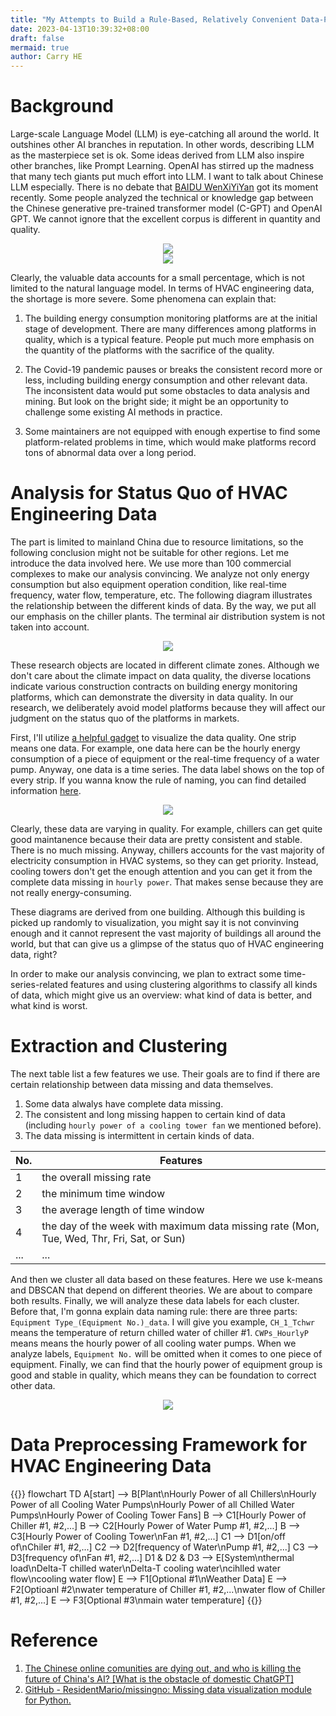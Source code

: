 ```yaml
---
title: "My Attempts to Build a Rule-Based, Relatively Convenient Data-Preprocessing Framework for HVAC Engineering Data"
date: 2023-04-13T10:39:32+08:00
draft: false
mermaid: true
author: Carry HE
---
```



# Background

Large-scale Language Model (LLM) is eye-catching all around the world. It outshines other AI branches in reputation. In other words, describing LLM as the masterpiece set is ok. Some ideas derived from LLM also inspire other branches, like Prompt Learning. OpenAI has stirred up the madness that many tech giants put much effort into LLM. I want to talk about Chinese LLM especially. There is no debate that [BAIDU WenXiYiYan](https://yiyan.baidu.com) got its moment recently. Some people analyzed the technical or knowledge gap between the Chinese generative pre-trained transformer model (C-GPT) and OpenAI GPT. We cannot ignore that the excellent corpus is different in quantity and quality.

<div align=center><img src="blog15-bg1Eng.png"></div>

<div align=center><img src="blog15-bg2Eng.png"></div>

Clearly, the valuable data accounts for a small percentage, which is not limited to the natural language model. In terms of HVAC engineering data, the shortage is more severe. Some phenomena can explain that:

1. The building energy consumption monitoring platforms are at the initial stage of development. There are many differences among platforms in quality, which is a typical feature. People put much more emphasis on the quantity of the platforms with the sacrifice of the quality.
  
2. The Covid-19 pandemic pauses or breaks the consistent record more or less, including building energy consumption and other relevant data. The inconsistent data would put some obstacles to data analysis and mining. But look on the bright side; it might be an opportunity to challenge some existing AI methods in practice.
  
3. Some maintainers are not equipped with enough expertise to find some platform-related problems in time, which would make platforms record tons of abnormal data over a long period.

# Analysis for Status Quo of HVAC Engineering Data

The part is limited to mainland China due to resource limitations, so the following conclusion might not be suitable for other regions. Let me introduce the data involved here. We use more than 100 commercial complexes to make our analysis convincing. We analyze not only energy consumption but also equipment operation condition, like real-time frequency, water flow, temperature, etc. The following diagram illustrates the relationship between the different kinds of data. By the way, we put all our emphasis on the chiller plants. The terminal air distribution system is not taken into account.

<div align=center><img src="blog15-system.jpg"></div>

These research objects are located in different climate zones. Although we don't care about the climate impact on data quality, the diverse locations indicate various construction contracts on building energy monitoring platforms, which can demonstrate the diversity in data quality. In our research, we deliberately avoid model platforms because they will affect our judgment on the status quo of the platforms in markets.

First, I'll utilize [a helpful gadget](https://github.com/ResidentMario/missingno) to visualize the data quality. One strip means one data. For example, one data here can be the hourly energy consumption of a piece of equipment or the real-time frequency of a water pump. Anyway, one data is a time series. The data label shows on the top of every strip. If you wanna know the rule of naming, you can find detailed information [here](https://www.sciencedirect.com/science/article/pii/S0378778822005436).

<div align=center><img src="blog15-missingno.jpg"></div>

Clearly, these data are varying in quality. For example, chillers can get quite good maintanence because their data are pretty consistent and stable. There is no much missing. Anyway, chillers accounts for the vast majority of electricity consumption in HVAC systems, so they can get priority. Instead, cooling towers don't get the enough attention and you can get it from the complete data missing in `hourly power`. That makes sense because they are not really energy-consuming.

These diagrams are derived from one building. Although this building is picked up randomly to visualization, you might say it is not convinving enough and it cannot represent the vast majority of buildings all around the world, but that can give us a glimpse of the status quo of HVAC engineering data, right?

In order to make our analysis convincing, we plan to extract some time-series-related features and using clustering algorithms to classify all kinds of data, which might give us an overview: what kind of data is better, and what kind is worst.

# Extraction and Clustering

The next table list a few features we use. Their goals are to find if there are certain relationship between data missing and data themselves. 
1. Some data alwalys have complete data missing. 
2. The consistent and long missing happen to certain kind of data (including `hourly power of a cooling tower fan` we mentioned before). 
3. The data missing is intermittent in certain kinds of data.

| No. | Features |
| --- | --- |
| 1   | the overall missing rate |
| 2   | the minimum time window |
| 3   | the average length of time window |
| 4   | the day of the week with maximum data missing rate (Mon, Tue, Wed, Thr, Fri, Sat, or Sun) |
| ... | ... |

And then we cluster all data based on these features. Here we use k-means and DBSCAN that depend on different theories. We are about to compare both results. Finally, we will analyze these data labels for each cluster. Before that, I'm gonna explain data naming rule: there are three parts: `Equipment Type_(Equipment No.)_data`. I will give you example, `CH_1_Tchwr` means the temperature of return chilled water of chiller #1. `CWPs_HourlyP` means means the hourly power of all cooling water pumps. When we analyze labels, `Equipment No.` will be omitted when it comes to one piece of equipment. Finally, we can find that the hourly power of equipment group is good and stable in quality, which means they can be foundation to correct other data.

<div align=center><img src="blog15-clusteringresult.jpg"></div>

# Data Preprocessing Framework for HVAC Engineering Data

{{<mermaid>}}
flowchart TD
    A[start] --> B[Plant\nHourly Power of all Chillers\nHourly Power of all Cooling Water Pumps\nHourly Power of all Chilled Water Pumps\nHourly Power of Cooling Tower Fans]
    B --> C1[Hourly Power of Chiller #1, #2,...]
    B --> C2[Hourly Power of Water Pump #1, #2,...]
    B --> C3[Hourly Power of Cooling Tower\nFan #1, #2,...]
    C1 --> D1[on/off of\nChiler #1, #2,...]
    C2 --> D2[frequency of Water\nPump #1, #2,...]
    C3 --> D3[frequency of\nFan #1, #2,...]
    D1 & D2 & D3 --> E[System\nthermal load\nDelta-T chilled water\nDelta-T cooling water\ncihlled water flow\ncooling water flow]
    E --> F1[Optional #1\nWeather Data]
    E --> F2[Optioanl #2\nwater temperature of Chiller #1, #2,...\nwater flow of Chiller #1, #2,...]
    E --> F3[Optional #3\nmain water temperature]
{{</mermaid>}}

# Reference

1. [The Chinese online comunities are dying out, and who is killing the future of China's AI? [What is the obstacle of domestic ChatGPT]](https://www.bilibili.com/video/BV1Nm4y1z7AT?share_source=copy_web)
2. [GitHub - ResidentMario/missingno: Missing data visualization module for Python.](https://github.com/ResidentMario/missingno)